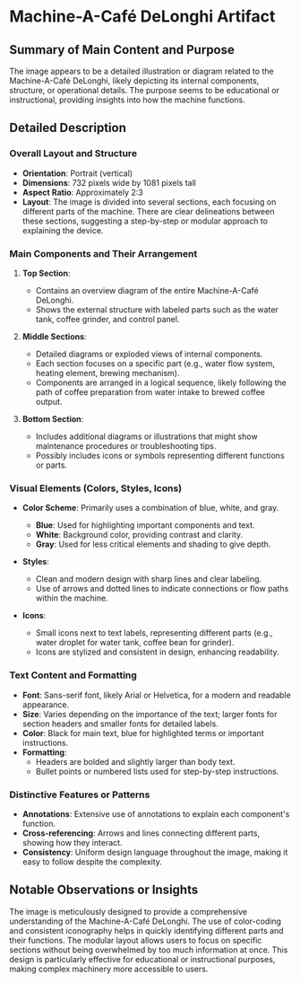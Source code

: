 # Machine-A-Café DeLonghi Artifact

## Summary of Main Content and Purpose
The image appears to be a detailed illustration or diagram related to the Machine-A-Café DeLonghi, likely depicting its internal components, structure, or operational details. The purpose seems to be educational or instructional, providing insights into how the machine functions.

## Detailed Description

### Overall Layout and Structure
- **Orientation**: Portrait (vertical)
- **Dimensions**: 732 pixels wide by 1081 pixels tall
- **Aspect Ratio**: Approximately 2:3
- **Layout**: The image is divided into several sections, each focusing on different parts of the machine. There are clear delineations between these sections, suggesting a step-by-step or modular approach to explaining the device.

### Main Components and Their Arrangement
1. **Top Section**:
   - Contains an overview diagram of the entire Machine-A-Café DeLonghi.
   - Shows the external structure with labeled parts such as the water tank, coffee grinder, and control panel.

2. **Middle Sections**:
   - Detailed diagrams or exploded views of internal components.
   - Each section focuses on a specific part (e.g., water flow system, heating element, brewing mechanism).
   - Components are arranged in a logical sequence, likely following the path of coffee preparation from water intake to brewed coffee output.

3. **Bottom Section**:
   - Includes additional diagrams or illustrations that might show maintenance procedures or troubleshooting tips.
   - Possibly includes icons or symbols representing different functions or parts.

### Visual Elements (Colors, Styles, Icons)
- **Color Scheme**: Primarily uses a combination of blue, white, and gray.
  - **Blue**: Used for highlighting important components and text.
  - **White**: Background color, providing contrast and clarity.
  - **Gray**: Used for less critical elements and shading to give depth.

- **Styles**:
  - Clean and modern design with sharp lines and clear labeling.
  - Use of arrows and dotted lines to indicate connections or flow paths within the machine.

- **Icons**:
  - Small icons next to text labels, representing different parts (e.g., water droplet for water tank, coffee bean for grinder).
  - Icons are stylized and consistent in design, enhancing readability.

### Text Content and Formatting
- **Font**: Sans-serif font, likely Arial or Helvetica, for a modern and readable appearance.
- **Size**: Varies depending on the importance of the text; larger fonts for section headers and smaller fonts for detailed labels.
- **Color**: Black for main text, blue for highlighted terms or important instructions.
- **Formatting**:
  - Headers are bolded and slightly larger than body text.
  - Bullet points or numbered lists used for step-by-step instructions.

### Distinctive Features or Patterns
- **Annotations**: Extensive use of annotations to explain each component's function.
- **Cross-referencing**: Arrows and lines connecting different parts, showing how they interact.
- **Consistency**: Uniform design language throughout the image, making it easy to follow despite the complexity.

## Notable Observations or Insights
The image is meticulously designed to provide a comprehensive understanding of the Machine-A-Café DeLonghi. The use of color-coding and consistent iconography helps in quickly identifying different parts and their functions. The modular layout allows users to focus on specific sections without being overwhelmed by too much information at once. This design is particularly effective for educational or instructional purposes, making complex machinery more accessible to users.
